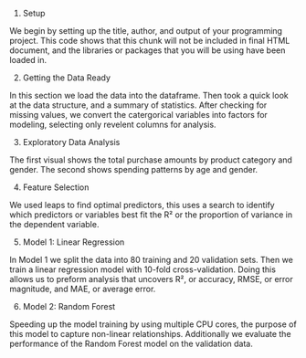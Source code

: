 
1. Setup

We begin by setting up the title, author, and output of your programming project. This code shows that this chunk will not be included in final HTML document, and the libraries or packages that you will be using have been loaded in.


2. Getting the Data Ready

In this section we load the data into the dataframe. Then took a quick look at the data structure, and a summary of statistics. After checking for missing values, we convert the catergorical variables into factors for modeling, selecting only revelent columns for analysis.


3. Exploratory Data Analysis

The first visual shows the total purchase amounts by product category and gender. The second shows spending patterns by age and gender.



4. Feature Selection

We used leaps to find optimal predictors, this uses a search to identify which predictors or variables best fit the R² or the proportion of variance in the dependent variable.


5. Model 1: Linear Regression

In Model 1 we split the data into 80 training and 20 validation sets. Then we train a linear regression model with 10-fold cross-validation. Doing this allows us to preform analysis that uncovers R², or accuracy, RMSE, or error magnitude, and MAE, or average error.


6. Model 2: Random Forest

Speeding up the model training by using multiple CPU cores, the purpose of this model to capture non-linear relationships. Additionally we evaluate the performance of the Random Forest model on the validation data.
